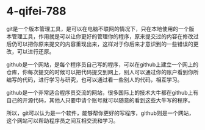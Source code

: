 # 4-qifei-788

git是一个版本管理工具，是可以在电脑不联网的情况下，只在本地使用的一个版本管理工具，作用就是可以让你更好的管理你的程序，原来提交过的内容在修改过后仍可以把你原来提交的内容重现出来，这样对于你后来才意识到的一些错误的更改，可以进行还原。

github是一个网站，是每个程序员自己写的程序，可以在github上建立一个网上的仓库，你每次提交的时候可以把代码提交到网上，别人可以通过你的账户看到你所编写的代码，进行学习与研究，也可以通过看一些别人的代码，相互学习。 

github是一个非常适合程序员交流的网站，很多国际上的技术大牛都在github上有自己的开源代码，其他人只要申请个账号就可以随意的看到这些大牛写的程序。

所以，git可以认为是一个软件，能够帮你更好的写程序，github则是一个网站，这个网站可以帮助程序员之间互相交流和学习。
